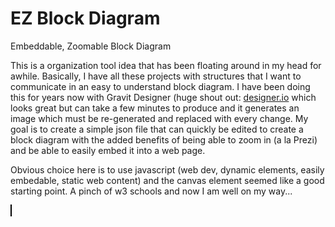 # EZ Block Diagram
Embeddable, Zoomable Block Diagram

This is a organization tool idea that has been floating around in my head for awhile. Basically, I have all these projects with structures that I want to communicate in an easy to understand block diagram. I have been doing this for years now with Gravit Designer (huge shout out: [designer.io](https://designer.io) which looks great but can take a few minutes to produce and it generates an image which must be re-generated and replaced with every change. My goal is to create a simple json file that can quickly be edited to create a block diagram with the added benefits of being able to zoom in (a la Prezi) and be able to easily embed it into a web page.

Obvious choice here is to use javascript (web dev, dynamic elements, easily embedable, static web content) and the canvas element seemed like a good starting point. A pinch of w3 schools and now I am well on my way...

<html>
  <canvas id="ezbd" width="1200" height="720" style="border:1px solid #000000; background-color: #333;"></canvas>
  <script>

      var data = {
          car: {
              type: "rect",
              color: "red",
              pos: [0, 0, 100, 100],
              carTitle : {
                  type: "text",
                  color: "white",
                  pos: [50, 50],
                  text: "Cars"
              },
              mustang: {
                  label: "Mustang",
                  type: "rect",
                  color: "black",
                  pos: [100, 100, 200, 200],
              },
              camaro: {
                  label: "Camaro",
                  type: "rect",
                  color: "blue",
                  pos: [400, 100, 200, 200],
              },
              mustangCamaro: {
                  label: "Link",
                  type: "line",
                  color: "green",
                  pos: [300, 200, 400, 200],
                  width: 4
              }
          }
      }

      var c = document.getElementById("ezbd");
      var ctx = c.getContext("2d");
      ctx.textAlign = "center";
      ctx.textBaseline = 'middle';
      ctx.font = "24px Arial";

      function recursiveDraw(obj) {
          for (var key in obj) {
              if (typeof obj[key] == "object" && obj[key] !== null) {
                  recursiveDraw(obj[key]);
              } else {
                  // console.log(obj[key]);

                  if (obj[key] == "rect") {
                      ctx.fillStyle = obj.color;
                      ctx.fillRect(obj.pos[0], obj.pos[1], obj.pos[2], obj.pos[3]);

                      if (typeof obj.label !== "undefined") {
                          ctx.fillStyle = "white";
                          ctx.fillText(obj.label, obj.pos[0] + obj.pos[2] / 2, obj.pos[1] + obj.pos[3] / 2);
                      }
                  } else if (obj[key] == "line") {
                      ctx.moveTo(obj.pos[0], obj.pos[1]);
                      ctx.lineTo(obj.pos[2], obj.pos[3]);
                      ctx.strokeStyle = obj.color;
                      ctx.lineWidth = obj.width;
                      ctx.stroke();

                      if (typeof obj.label !== "undefined") {
                          ctx.fillStyle = "white";
                          ctx.fillText(obj.label, (obj.pos[0] + obj.pos[2]) / 2, (obj.pos[1] + obj.pos[3]) / 2);
                      }
                  } else if (obj[key] == "text") {
                      ctx.fillStyle = obj.color;
                      ctx.fillText(obj.text, obj.pos[0], obj.pos[1]);
                  }

              }
          }
      }

      recursiveDraw(data);

  </script>
</html>
